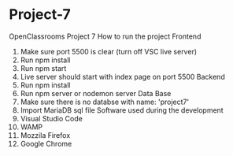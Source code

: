 # Project-7
OpenClassrooms Project 7
How to run the project
Frontend
  1. Make sure port 5500 is clear (turn off VSC live server)
  2. Run npm install
  3. Run npm start
  4. Live server should start with index page on port 5500
Backend
  1. Run npm install
  2. Run npm server or nodemon server
Data Base
  1. Make sure there is no databse with name: 'project7'
  2. Import MariaDB sql file
Software used during the development
  1. Visual Studio Code
  2. WAMP
  3. Mozzila Firefox
  4. Google Chrome

